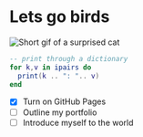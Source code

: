 # Lets go birds
![Short gif of a surprised cat](https://cdn.discordapp.com/attachments/1131011436974440460/1173830266138152990/cat-shocked.gif?ex=656561a0&is=6552eca0&hm=cc0b1ab8a2f12382bbc8eefdd5166e0c8a0268606a4c953a6500d91ce70a66fd&)

```lua
-- print through a dictionary
for k,v in ipairs do
  print(k .. ": ".. v)
end
```
- [x] Turn on GitHub Pages
- [ ] Outline my portfolio
- [ ] Introduce myself to the world
